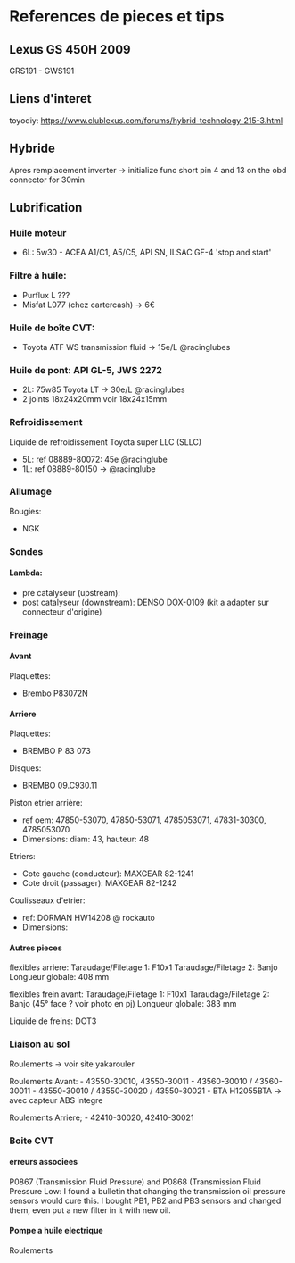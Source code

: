 # References de pieces et tips

## Lexus GS 450H 2009
GRS191 - GWS191

## Liens d'interet
toyodiy: https://www.clublexus.com/forums/hybrid-technology-215-3.html

## Hybride
Apres remplacement inverter -> initialize func short pin 4 and 13 on the obd connector for 30min

## Lubrification

### Huile moteur
- 6L: 5w30 -  ACEA A1/C1, A5/C5, API SN, ILSAC GF-4 'stop and start'

### Filtre à huile:
- Purflux L ???
- Misfat L077 (chez cartercash) -> 6€

### Huile de boîte CVT:
- Toyota ATF WS transmission fluid -> 15e/L @racinglubes
	

### Huile de pont: API GL-5, JWS 2272
- 2L: 75w85 Toyota LT -> 30e/L @racinglubes
- 2 joints 18x24x20mm voir 18x24x15mm

### Refroidissement
Liquide de refroidissement Toyota super LLC (SLLC)
- 5L: ref 08889-80072: 45e @racinglube
- 1L: ref 08889-80150
-> @racinglube

### Allumage
Bougies:
- NGK 
	
### Sondes

#### Lambda:
- pre catalyseur (upstream):
- post catalyseur (downstream): DENSO DOX-0109 (kit a adapter sur connecteur d'origine)


### Freinage

#### Avant

Plaquettes:
- Brembo P83072N

#### Arriere

Plaquettes:
- BREMBO P 83 073

Disques:
- BREMBO 09.C930.11

Piston etrier arrière:
- ref oem: 47850-53070, 47850-53071, 4785053071, 47831-30300, 4785053070
- Dimensions: diam: 43, hauteur: 48

Etriers:
- Cote gauche (conducteur): MAXGEAR 82-1241
- Cote droit  (passager): MAXGEAR 82-1242
	
Coulisseaux d'etrier:
- ref: DORMAN HW14208 @ rockauto
- Dimensions: 

#### Autres pieces

flexibles arriere:
	Taraudage/Filetage 1: F10x1 
	Taraudage/Filetage 2: Banjo 
	Longueur globale: 408 mm

flexibles frein avant:
	Taraudage/Filetage 1: F10x1 
	Taraudage/Filetage 2: Banjo (45° face ? voir photo en pj)
	Longueur globale: 383 mm
	
Liquide de freins: DOT3


### Liaison au sol

Roulements -> voir site yakarouler

Roulements Avant:
	- 43550-30010, 43550-30011
	- 43560-30010 / 43560-30011
	- 43550-30010 / 43550-30020 / 43550-30021
	- BTA H12055BTA -> avec capteur ABS integre

Roulements Arriere;
	- 42410-30020, 42410-30021


### Boite CVT

#### erreurs associees
P0867 (Transmission Fluid Pressure) and P0868 (Transmission Fluid Pressure Low:
	I found a bulletin that changing the transmission oil pressure sensors would cure this. 
	I bought PB1, PB2 and PB3 sensors and changed them, even put a new filter in it with new oil.
	
#### Pompe a huile electrique
Roulements
